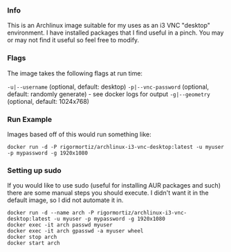 ### Info
This is an Archlinux image suitable for my uses as an i3 VNC "desktop" environment. I have installed packages that I find useful in a pinch. You may or may not find it useful so feel free to modify.

### Flags
The image takes the following flags at run time:

`-u|--username` (optional, default: desktop)
`-p|--vnc-password` (optional, default: randomly generate) -  see docker logs for output
`-g|--geometry` (optional, default: 1024x768)

### Run Example
Images based off of this would run something like: 
```
docker run -d -P rigormortiz/archlinux-i3-vnc-desktop:latest -u myuser -p mypassword -g 1920x1080
```

### Setting up sudo
If you would like to use sudo (useful for installing AUR packages and such) there are some manual steps you should execute. I didn't want it in the default image, so I did not automate it in.

```
docker run -d --name arch -P rigormortiz/archlinux-i3-vnc-desktop:latest -u myuser -p mypassword -g 1920x1080
docker exec -it arch passwd myuser
docker exec -it arch gpasswd -a myuser wheel
docker stop arch
docker start arch
```
